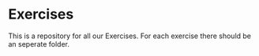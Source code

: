 Exercises
=========

This is a repository for all our Exercises. For each exercise there should be an seperate folder.

